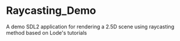 # Raycasting_Demo
A demo SDL2 application for rendering a 2.5D scene using raycasting method based on Lode's tutorials
